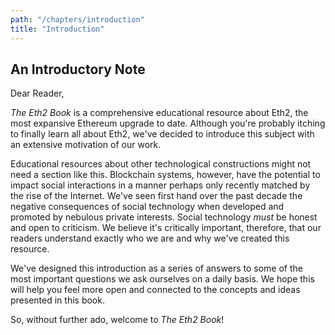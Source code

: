 ```yaml
---
path: "/chapters/introduction"
title: "Introduction"
---
```


## An Introductory Note
Dear Reader,

*The Eth2 Book* is a comprehensive educational resource about Eth2, the most expansive Ethereum upgrade to date.
Although you're probably itching to finally learn all about Eth2, we've decided to introduce this subject with an extensive motivation of our work.

Educational resources about other technological constructions might not need a section like this.
Blockchain systems, however, have the potential to impact social interactions in a manner perhaps only recently matched by the rise of the Internet.
We've seen first hand over the past decade the negative consequences of social technology when developed and promoted by nebulous private interests.
Social technology *must* be honest and open to criticism.
We believe it's critically important, therefore, that our readers understand exactly who we are and why we've created this resource.

We've designed this introduction as a series of answers to some of the most important questions we ask ourselves on a daily basis.
We hope this will help you feel more open and connected to the concepts and ideas presented in this book.

So, without further ado, welcome to *The Eth2 Book*!
